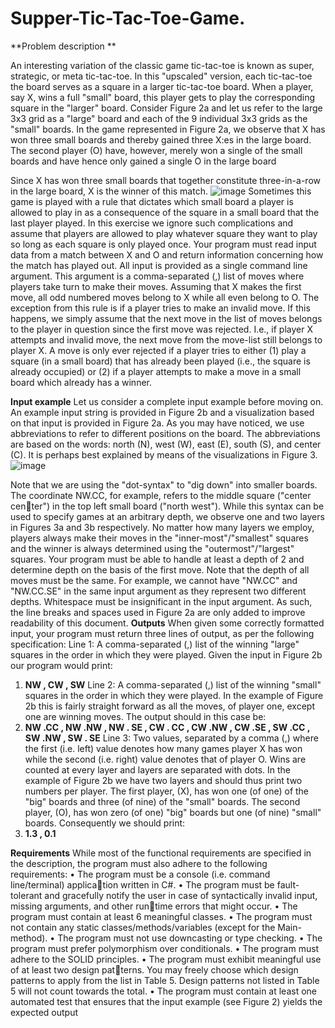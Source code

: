 # Supper-Tic-Tac-Toe-Game.

**Problem description **

An interesting variation of the classic game tic-tac-toe is known as super,
strategic, or meta tic-tac-toe. In this "upscaled" version, each tic-tac-toe
the board serves as a square in a larger tic-tac-toe board. When a player, say X,
wins a full "small" board, this player gets to play the corresponding square
in the "larger" board. Consider Figure 2a and let us refer to the large 3x3
grid as a "large" board and each of the 9 individual 3x3 grids as the "small"
boards.
In the game represented in Figure 2a, we observe that X has won three small
boards and thereby gained three X:es in the large board. The second player
(O) have, however, merely won a single of the small boards and have hence
only gained a single O in the large board

Since X has won three small boards that together constitute three-in-a-row
in the large board, X is the winner of this match.
![image](https://user-images.githubusercontent.com/1320622/164992265-0d205e89-297c-4847-926d-6a4573c20115.png)
Sometimes this game is played with a rule that dictates which small board a
player is allowed to play in as a consequence of the square in a small board
that the last player played. In this exercise we ignore such complications
and assume that players are allowed to play whatever square they want to
play so long as each square is only played once.
Your program must read input data from a match between X and O and
return information concerning how the match has played out.
All input is provided as a single command line argument. This argument is
a comma-separated (,) list of moves where players take turn to make their
moves. Assuming that X makes the first move, all odd numbered moves
belong to X while all even belong to O.
The exception from this rule is if a player tries to make an invalid move.
If this happens, we simply assume that the next move in the list of moves
belongs to the player in question since the first move was rejected. I.e., if
player X attempts and invalid move, the next move from the move-list still
belongs to player X.
A move is only ever rejected if a player tries to either (1) play a square
(in a small board) that has already been played (i.e., the square is already
occupied) or (2) if a player attempts to make a move in a small board which
already has a winner.

**Input example**
Let us consider a complete input example before moving on. An example
input string is provided in Figure 2b and a visualization based on that input
is provided in Figure 2a.
As you may have noticed, we use abbreviations to refer to different positions
on the board. The abbreviations are based on the words: north (N), west
(W), east (E), south (S), and center (C). It is perhaps best explained by
means of the visualizations in Figure 3.
![image](https://user-images.githubusercontent.com/1320622/164992333-e39a7e39-25ac-4840-bb75-4c744337a662.png)

Note that we are using the "dot-syntax" to "dig down" into smaller boards.
The coordinate NW.CC, for example, refers to the middle square ("center center") in the top left small board ("north west"). While this syntax can be
used to specify games at an arbitrary depth, we observe one and two layers
in Figures 3a and 3b respectively.
No matter how many layers we employ, players always make their moves in
the "inner-most"/"smallest" squares and the winner is always determined
using the "outermost"/"largest" squares.
Your program must be able to handle at least a depth of 2 and determine
depth on the basis of the first move. Note that the depth of all moves must
be the same. For example, we cannot have "NW.CC" and "NW.CC.SE" in the same
input argument as they represent two different depths.
Whitespace must be insignificant in the input argument. As such, the line
breaks and spaces used in Figure 2a are only added to improve readability
of this document.
**Outputs**
When given some correctly formatted input, your program must return three
lines of output, as per the following specification:
Line 1: A comma-separated (,) list of the winning "large" squares in the
order in which they were played. Given the input in Figure 2b our program
would print:
1. **NW , CW , SW**
Line 2: A comma-separated (,) list of the winning "small" squares in the
order in which they were played. In the example of Figure 2b this is fairly
straight forward as all the moves, of player one, except one are winning
moves. The output should in this case be:
2. **NW .CC , NW .NW , NW . SE , CW . CC , CW .NW , CW .SE , SW .CC , SW .NW , SW . SE**
Line 3: Two values, separated by a comma (,) where the first (i.e. left)
value denotes how many games player X has won while the second (i.e.
right) value denotes that of player O. Wins are counted at every layer and
layers are separated with dots. In the example of Figure 2b we have two
layers and should thus print two numbers per player. The first player, (X),
has won one (of one) of the "big" boards and three (of nine) of the "small"
boards. The second player, (O), has won zero (of one) "big" boards but one
(of nine) "small" boards. Consequently we should print:
3. **1.3 , 0.1**

**Requirements**
While most of the functional requirements are specified in the description,
the program must also adhere to the following requirements:
• The program must be a console (i.e. command line/terminal) application written in C#.
• The program must be fault-tolerant and gracefully notify the user in
case of syntactically invalid input, missing arguments, and other runtime errors that might occur.
• The program must contain at least 6 meaningful classes.
• The program must not contain any static classes/methods/variables
(except for the Main-method).
• The program must not use downcasting or type checking.
• The program must prefer polymorphism over conditionals.
• The program must adhere to the SOLID principles.
• The program must exhibit meaningful use of at least two design patterns. You may freely choose which design patterns to apply from the
list in Table 5. Design patterns not listed in Table 5 will not count
towards the total.
• The program must contain at least one automated test that ensures
that the input example (see Figure 2) yields the expected output
